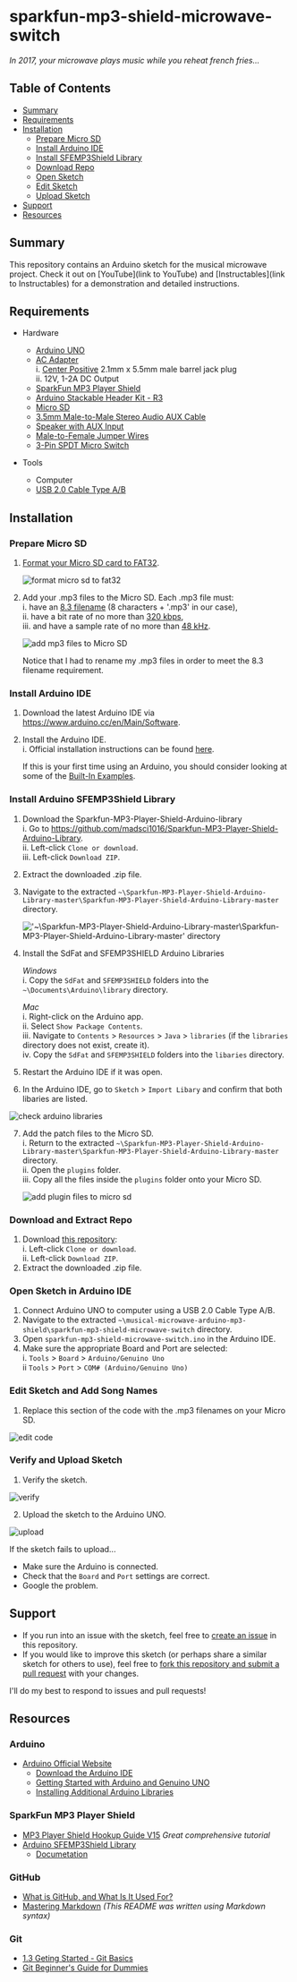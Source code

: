 # sparkfun-mp3-shield-microwave-switch
_In 2017, your microwave plays music while you reheat french fries..._

## Table of Contents
* [Summary](#summary)
* [Requirements](#requirements)
* [Installation](#installation)
  * [Prepare Micro SD](#prepare-micro-sd)
  * [Install Arduino IDE](#install-arduino-ide)
  * [Install SFEMP3Shield Library](#install-arduino-sfemp3shield-library)
  * [Download Repo](#download-and-extract-repo)
  * [Open Sketch](#open-sketch-in-arduino-ide)
  * [Edit Sketch](#edit-sketch-and-add-song-names)
  * [Upload Sketch](#verify-and-upload-sketch)
* [Support](#support)
* [Resources](#resources)

## Summary
This repository contains an Arduino sketch for
the musical microwave project. Check it out on
[YouTube](link to YouTube) and
[Instructables](link to Instructables) for a demonstration and detailed instructions.

## Requirements
* Hardware
  * [Arduino UNO](https://store.arduino.cc/usa/arduino-uno-rev3)
  * [AC Adapter](http://a.co/0Voa9rU)  
    i. [Center Positive](https://en.wikipedia.org/wiki/Polarity_symbols) 2.1mm x 5.5mm male barrel jack plug  
    ii. 12V, 1-2A DC Output  
  * [SparkFun MP3 Player Shield](https://www.sparkfun.com/products/12660)
  * [Arduino Stackable Header Kit - R3](https://www.sparkfun.com/products/11417)
  * [Micro SD](http://a.co/2HIo4hr)
  * [3.5mm Male-to-Male Stereo Audio AUX Cable](http://a.co/3FVRnBt)
  * [Speaker with AUX Input](http://a.co/00E7tHy)
  * [Male-to-Female Jumper Wires](https://www.sparkfun.com/products/12794)
  * [3-Pin SPDT Micro Switch](http://a.co/1Jljt22)


* Tools
  * Computer
  * [USB 2.0 Cable Type A/B](https://store.arduino.cc/usa/usb-2-0-cable-type-a-b)

## Installation

### Prepare Micro SD
1. [Format your Micro SD card to FAT32](https://gopro.com/help/articles/Solutions_Troubleshooting/SD-Card-Reformat-on-a-Windows-Computer).

   ![format micro sd to fat32](images/micro-sd-fat-32.png)

2. Add your .mp3 files to the Micro SD.
   Each .mp3 file must:  
   i. have an [8.3 filename](https://www.computerhope.com/jargon/num/8-3-format.htm) (8 characters + '.mp3' in our case),  
   ii. have a bit rate of no more than [320 kbps](https://www.sparkfun.com/datasheets/Components/SMD/vs1053.pdf),   
   iii. and have a sample rate of no more than [48 kHz](https://www.sparkfun.com/datasheets/Components/SMD/vs1053.pdf).  

   ![add mp3 files to Micro SD](images/mp3-files-on-micro-sd.png)

   Notice that I had to rename my .mp3 files in order to meet the 8.3 filename requirement.

### Install Arduino IDE
1. Download the latest Arduino IDE via https://www.arduino.cc/en/Main/Software.
2. Install the Arduino IDE.  
   i. Official installation instructions can be found [here](https://www.arduino.cc/en/Guide/HomePage).

   If this is your first time using an Arduino, you should consider looking
   at some of the [Built-In Examples](https://www.arduino.cc/en/Tutorial/BuiltInExamples).

### Install Arduino SFEMP3Shield Library
1. Download the Sparkfun-MP3-Player-Shield-Arduino-library  
   i. Go to https://github.com/madsci1016/Sparkfun-MP3-Player-Shield-Arduino-Library.  
   ii. Left-click `Clone or download`.  
   iii. Left-click `Download ZIP`.
2. Extract the downloaded .zip file.
3. Navigate to the extracted `~\Sparkfun-MP3-Player-Shield-Arduino-Library-master\Sparkfun-MP3-Player-Shield-Arduino-Library-master` directory.  

   !['~\Sparkfun-MP3-Player-Shield-Arduino-Library-master\Sparkfun-MP3-Player-Shield-Arduino-Library-master' directory](images/sfemp3shield-directory.png)
4. Install the SdFat and SFEMP3SHIELD Arduino Libraries  

   _Windows_  
     i. Copy the `SdFat` and `SFEMP3SHIELD` folders into the `~\Documents\Arduino\library` directory.

   _Mac_  
     i. Right-click on the Arduino app.  
     ii. Select `Show Package Contents`.  
     iii. Navigate to `Contents` > `Resources` > `Java` > `libraries` (if the `libraries`   directory does not exist, create it).  
     iv. Copy the `SdFat` and `SFEMP3SHIELD` folders into the `libaries` directory.  
5. Restart the Arduino IDE if it was open.  
6. In the Arduino IDE, go to `Sketch` > `Import Libary` and confirm that both libaries are listed.  

  ![check arduino libraries](images/install-arduino-libraries.png)  

7. Add the patch files to the Micro SD.  
   i. Return to the extracted `~\Sparkfun-MP3-Player-Shield-Arduino-Library-master\Sparkfun-MP3-Player-Shield-Arduino-Library-master` directory.  
   ii. Open the `plugins` folder.  
   iii. Copy all the files inside the `plugins` folder onto your Micro SD.  

   ![add plugin files to micro sd](images/plugin-files-on-micro-sd.png)

### Download and Extract Repo
1. Download [this repository](https://github.com/The-Engineer-Channel/musical-microwave-arduino-mp3-shield):  
  i. Left-click `Clone or download`.  
  ii. Left-click `Download ZIP`.
2. Extract the downloaded .zip file.

### Open Sketch in Arduino IDE
1. Connect Arduino UNO to computer using a USB 2.0 Cable Type A/B.
2. Navigate to the extracted `~\musical-microwave-arduino-mp3-shield\sparkfun-mp3-shield-microwave-switch` directory.
3. Open `sparkfun-mp3-shield-microwave-switch.ino` in the Arduino IDE.
4. Make sure the appropriate Board and Port are selected:  
  i. `Tools` > `Board` > `Arduino/Genuino Uno`  
  ii `Tools` > `Port` > `COM# (Arduino/Genuino Uno)`

### Edit Sketch and Add Song Names
1. Replace this section of the code with the .mp3 filenames on
your Micro SD.  

  ![edit code](images/arduino-ide-add-song-names.png)

### Verify and Upload Sketch
1. Verify the sketch.  

  ![verify](images/arduino-ide-verify.png)

2. Upload the sketch to the Arduino UNO.   

  ![upload](images/arduino-ide-upload.png)

  If the sketch fails to upload...
  * Make sure the Arduino is connected.
  * Check that the `Board` and `Port` settings are correct.
  * Google the problem.

## Support
* If you run into an issue with the sketch, feel free to [create an issue](https://help.github.com/articles/creating-an-issue/) in this repository.
* If you would like to improve this sketch (or perhaps share a similar sketch for others to use), feel free to [fork this repository and submit a pull request](https://gist.github.com/Chaser324/ce0505fbed06b947d962) with your changes.

I'll do my best to respond to issues and pull requests!

## Resources
### Arduino
* [Arduino Official Website](https://www.arduino.cc/en/Guide/HomePage)
  * [Download the Arduino IDE](https://www.arduino.cc/en/Main/Software)
  * [Getting Started with Arduino and Genuino UNO](https://www.arduino.cc/en/Guide/ArduinoUno)
  * [Installing Additional Arduino Libraries](https://www.arduino.cc/en/Guide/Libraries)

### SparkFun MP3 Player Shield
* [MP3 Player Shield Hookup Guide V15](https://learn.sparkfun.com/tutorials/mp3-player-shield-hookup-guide-v15) _Great comprehensive tutorial_
* [Arduino SFEMP3Shield Library](https://github.com/mpflaga/Sparkfun-MP3-Player-Shield-Arduino-Library)
  * [Documetation](http://mpflaga.github.io/Sparkfun-MP3-Player-Shield-Arduino-Library/)

### GitHub
* [What is GitHub, and What Is It Used For?](https://www.howtogeek.com/180167/htg-explains-what-is-github-and-what-do-geeks-use-it-for/)
* [Mastering Markdown](https://guides.github.com/features/mastering-markdown/) _(This README was written using Markdown syntax)_

### Git
* [1.3 Geting Started - Git Basics](https://git-scm.com/book/en/v2/Getting-Started-Git-Basics)
* [Git Beginner's Guide for Dummies](https://backlog.com/git-tutorial/en/)

